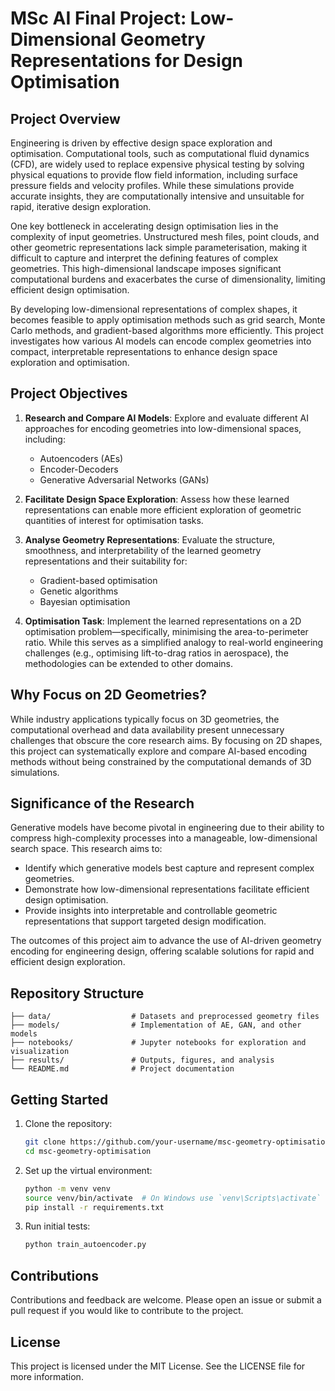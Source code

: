 # MSc AI Final Project: Low-Dimensional Geometry Representations for Design Optimisation

## Project Overview

Engineering is driven by effective design space exploration and optimisation. Computational tools, such as computational fluid dynamics (CFD), are widely used to replace expensive physical testing by solving physical equations to provide flow field information, including surface pressure fields and velocity profiles. While these simulations provide accurate insights, they are computationally intensive and unsuitable for rapid, iterative design exploration.

One key bottleneck in accelerating design optimisation lies in the complexity of input geometries. Unstructured mesh files, point clouds, and other geometric representations lack simple parameterisation, making it difficult to capture and interpret the defining features of complex geometries. This high-dimensional landscape imposes significant computational burdens and exacerbates the curse of dimensionality, limiting efficient design optimisation.

By developing low-dimensional representations of complex shapes, it becomes feasible to apply optimisation methods such as grid search, Monte Carlo methods, and gradient-based algorithms more efficiently. This project investigates how various AI models can encode complex geometries into compact, interpretable representations to enhance design space exploration and optimisation.

## Project Objectives

1. **Research and Compare AI Models**: Explore and evaluate different AI approaches for encoding geometries into low-dimensional spaces, including:

   - Autoencoders (AEs)
   - Encoder-Decoders
   - Generative Adversarial Networks (GANs)

2. **Facilitate Design Space Exploration**: Assess how these learned representations can enable more efficient exploration of geometric quantities of interest for optimisation tasks.

3. **Analyse Geometry Representations**: Evaluate the structure, smoothness, and interpretability of the learned geometry representations and their suitability for:

   - Gradient-based optimisation
   - Genetic algorithms
   - Bayesian optimisation

4. **Optimisation Task**: Implement the learned representations on a 2D optimisation problem—specifically, minimising the area-to-perimeter ratio. While this serves as a simplified analogy to real-world engineering challenges (e.g., optimising lift-to-drag ratios in aerospace), the methodologies can be extended to other domains.

## Why Focus on 2D Geometries?

While industry applications typically focus on 3D geometries, the computational overhead and data availability present unnecessary challenges that obscure the core research aims. By focusing on 2D shapes, this project can systematically explore and compare AI-based encoding methods without being constrained by the computational demands of 3D simulations.

## Significance of the Research

Generative models have become pivotal in engineering due to their ability to compress high-complexity processes into a manageable, low-dimensional search space. This research aims to:

- Identify which generative models best capture and represent complex geometries.
- Demonstrate how low-dimensional representations facilitate efficient design optimisation.
- Provide insights into interpretable and controllable geometric representations that support targeted design modification.

The outcomes of this project aim to advance the use of AI-driven geometry encoding for engineering design, offering scalable solutions for rapid and efficient design exploration.

## Repository Structure

```
├── data/                  # Datasets and preprocessed geometry files
├── models/                # Implementation of AE, GAN, and other models
├── notebooks/             # Jupyter notebooks for exploration and visualization
├── results/               # Outputs, figures, and analysis
└── README.md              # Project documentation
```

## Getting Started

1. Clone the repository:

   ```bash
   git clone https://github.com/your-username/msc-geometry-optimisation.git
   cd msc-geometry-optimisation
   ```

2. Set up the virtual environment:

   ```bash
   python -m venv venv
   source venv/bin/activate  # On Windows use `venv\Scripts\activate`
   pip install -r requirements.txt
   ```

3. Run initial tests:

   ```bash
   python train_autoencoder.py
   ```

## Contributions

Contributions and feedback are welcome. Please open an issue or submit a pull request if you would like to contribute to the project.

## License

This project is licensed under the MIT License. See the LICENSE file for more information.

